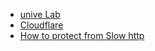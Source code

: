 -  [unive Lab](https://secgroup.dais.unive.it/teaching/security-1/lab-4-denial-of-service/)
-  [Cloudflare](https://www.cloudflare.com/it-it/learning/ddos/ping-icmp-flood-ddos-attack/)
-  [How to protect from Slow http](https://blog.qualys.com/vulnerabilities-threat-research/2011/11/02/how-to-protect-against-slow-http-attacks)
